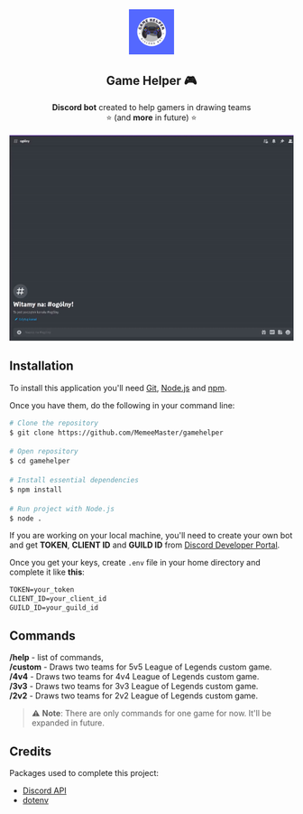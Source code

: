 

<div  align="center">
<a  href="https://github.com/MemeeMaster/gamehelper">
<img  src="/icon/logo.png"  alt="Logo"  width="80"  height="80">
</a>
<h2>Game Helper 🎮</h2>
<p>
<strong>Discord bot</strong> created to help gamers in drawing teams 
<br/>⭐ (and <strong>more</strong> in future) ⭐<br/><br/>
<img src="/icon/giphy.gif" />
</div>


## Installation
To install this application you'll need [Git](https://git-scm.com/), [Node.js](https://nodejs.org/en/) and [npm](https://www.npmjs.com/).

Once you have them, do the following in your command line:
```bash
# Clone the repository
$ git clone https://github.com/MemeeMaster/gamehelper

# Open repository
$ cd gamehelper

# Install essential dependencies
$ npm install

# Run project with Node.js
$ node .
```
If you are working on your local machine, you'll need to create your own bot and get **TOKEN**, **CLIENT ID** and **GUILD ID** from [Discord Developer Portal](https://discord.com/developers/docs/intro).

Once you get your keys, create `.env` file in your home directory and complete it like **this**:
```
TOKEN=your_token
CLIENT_ID=your_client_id
GUILD_ID=your_guild_id
```

## Commands

**/help** - list of commands,<br/>
**/custom**  - Draws two teams for 5v5 League of Legends custom game. <br/>
**/4v4** - Draws two teams for 4v4 League of Legends custom game. <br/>
**/3v3** - Draws two teams for 3v3 League of Legends custom game. <br/>
**/2v2** - Draws two teams for 2v2 League of Legends custom game.<br/>

> :warning: **Note**: There are only commands for one game for now. It'll be expanded in future. 

## Credits

Packages used to complete this project:
- [Discord API](https://discord.com/developers/docs/intro)
- [dotenv](https://github.com/motdotla/dotenv)
